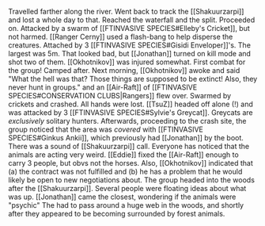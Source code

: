 Travelled farther along the river.
Went back to track the [[Shakuurzarpi]] and lost a whole day to that.
Reached the waterfall and the split.  Proceeded on.
Attacked by a swarm of [[FTINVASIVE SPECIES#Elleby's Cricket]], but not harmed.  [[Ranger Cerny]] used a flash-bang to help disperse the creatures.
Attached by 3 [[FTINVASIVE SPECIES#Gisidi Enveloper]]'s.  The largest was 5m.  That looked bad, but [[Jonathan]]  turned on kill mode and shot two of them.  [[Okhotnikov]] was injured somewhat. First combat for the group!
Camped after.  Next morning, [[Okhotnikov]] awoke and said "What the hell was that?  Those things are supposed to be extinct!  Also, they never hunt in groups." and an [[Air-Raft]] of [[FTINVASIVE SPECIES#CONSERVATION CLUBS|Rangers]] flew over.  Swarmed by crickets and crashed. All hands were lost.  [[TsuZ]] headed off alone (!) and was attacked by 3 [[FTINVASIVE SPECIES#Sylvie's Greycat]].  Greycats are _exclusively_ solitary hunters.  Afterwards, proceeding to the crash site, the group noticed that the area was _covered_ with [[FTINVASIVE SPECIES#Ginkus Ankii]], which previously had [[Jonathan]] by the boot.  There was a sound of [[Shakuurzarpi]] call.  Everyone has noticed that the animals are acting very weird.
[[Eddie]] fixed the [[Air-Raft]] enough to carry 3 people, but obvs not the horses.  Also, [[Okhotnikov]] indicated that (a) the contract was not fulfilled and (b) he has a problem that he would likely be open to new negotiations about.
The group headed into the woods after the [[Shakuurzarpi]].  Several people were floating ideas about what was up.  [[Jonathan]] came the closest, wondering if the animals were "psychic"
The had to pass around a huge web in the woods, and shortly after they appeared to be becoming surrounded by forest animals. 



